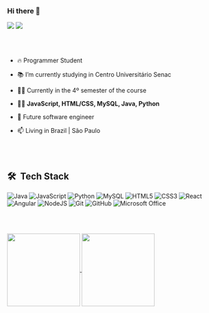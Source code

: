 ### Hi there 👋


<div>
   <a href="https://www.linkedin.com/in/guilherme-picasso/" target="_blank"><img src="https://img.shields.io/badge/linkedin-%230077B5.svg?style=for-the-badge&logo=linkedin&logoColor=white" target="_blank"></a> 
   <a href="https://instagram.com/picasso__gn?igshid=OGQ5ZDc2ODk2ZA==" target="_blank"><img src="https://img.shields.io/badge/Instagram-%23E4405F.svg?style=for-the-badge&logo=Instagram&logoColor=white" target="_blank"></a> 
</div>

<br><br>

- 🔥 Programmer Student  

- 📚 I’m currently studying in Centro Universitário Senac

- 👨‍🎓 Currently in the 4º semester of the course 

<!-- ▶️ -->

- 👨‍💻 **JavaScript, HTML/CSS, MySQL, Java, Python**

- 🌟 Future software engineer

- 📫 Living in Brazil | São Paulo

<br><br>

## 🛠 &nbsp;Tech Stack

![Java](https://img.shields.io/badge/java-%23ED8B00.svg?style=for-the-badge&logo=openjdk&logoColor=white)
![JavaScript](https://img.shields.io/badge/javascript-%23323330.svg?style=for-the-badge&logo=javascript&logoColor=%23F7DF1E)
![Python](https://img.shields.io/badge/python-3670A0?style=for-the-badge&logo=python&logoColor=ffdd54)
![MySQL](https://img.shields.io/badge/mysql-%2300f.svg?style=for-the-badge&logo=mysql&logoColor=white)
![HTML5](https://img.shields.io/badge/html5-%23E34F26.svg?style=for-the-badge&logo=html5&logoColor=white)
![CSS3](https://img.shields.io/badge/css3-%231572B6.svg?style=for-the-badge&logo=css3&logoColor=white)
![React](https://img.shields.io/badge/react-%2320232a.svg?style=for-the-badge&logo=react&logoColor=%2361DAFB)
![Angular](https://img.shields.io/badge/angular-%23DD0031.svg?style=for-the-badge&logo=angular&logoColor=white)
![NodeJS](https://img.shields.io/badge/node.js-6DA55F?style=for-the-badge&logo=node.js&logoColor=white)
![Git](https://img.shields.io/badge/git-%23F05033.svg?style=for-the-badge&logo=git&logoColor=white)
![GitHub](https://img.shields.io/badge/github-%23121011.svg?style=for-the-badge&logo=github&logoColor=white)
![Microsoft Office](https://img.shields.io/badge/Microsoft_Office-D83B01?style=for-the-badge&logo=microsoft-office&logoColor=white)

<br><br>

<a href="https://github.com/anuraghazra/github-readme-stats">
  <img height=170 align="center" src="https://github-readme-stats.vercel.app/api?username=guilhermepicasso&show_icons=true&i&theme=swift" />
</a>
<a href="https://github.com/anuraghazra/convoychat">
  <img height=170 align="center" src="https://github-readme-stats.vercel.app/api/top-langs/?username=guilhermepicasso&layout=compact&langs_count=7&theme=swift" />
</a>


<!--
**guilhermepicasso/guilhermepicasso** is a ✨ _special_ ✨ repository because its `README.md` (this file) appears on your GitHub profile.
-->
